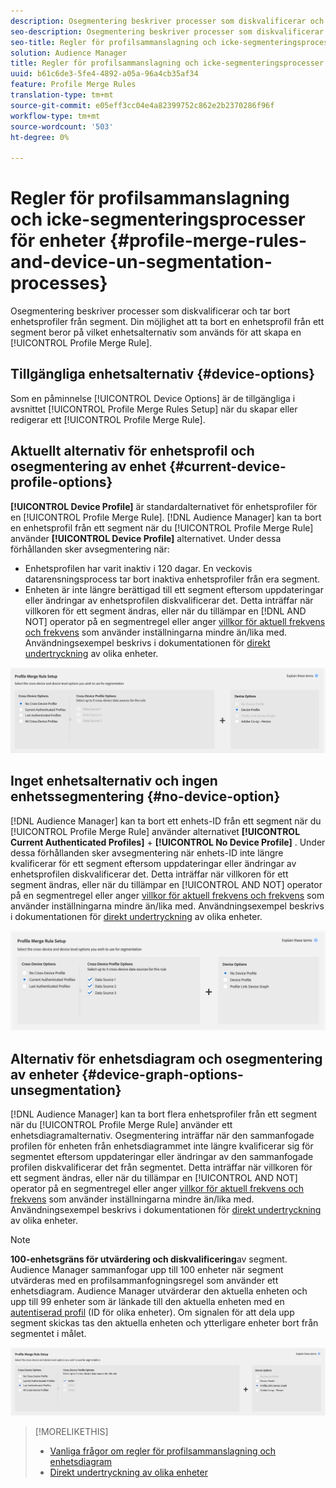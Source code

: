 ```yaml
---
description: Osegmentering beskriver processer som diskvalificerar och tar bort enhetsprofiler från segment. Din möjlighet att ta bort en enhetsprofil från ett segment beror på vilket enhetsalternativ som används för att skapa en profilkopplingsregel.
seo-description: Osegmentering beskriver processer som diskvalificerar och tar bort enhetsprofiler från segment. Din möjlighet att ta bort en enhetsprofil från ett segment beror på vilket enhetsalternativ som används för att skapa en profilkopplingsregel.
seo-title: Regler för profilsammanslagning och icke-segmenteringsprocesser för enheter
solution: Audience Manager
title: Regler för profilsammanslagning och icke-segmenteringsprocesser för enheter
uuid: b61c6de3-5fe4-4892-a05a-96a4cb35af34
feature: Profile Merge Rules
translation-type: tm+mt
source-git-commit: e05eff3cc04e4a82399752c862e2b2370286f96f
workflow-type: tm+mt
source-wordcount: '503'
ht-degree: 0%

---
```



# Regler för profilsammanslagning och icke-segmenteringsprocesser för enheter {#profile-merge-rules-and-device-un-segmentation-processes}

Osegmentering beskriver processer som diskvalificerar och tar bort enhetsprofiler från segment. Din möjlighet att ta bort en enhetsprofil från ett segment beror på vilket enhetsalternativ som används för att skapa en [!UICONTROL Profile Merge Rule].

## Tillgängliga enhetsalternativ {#device-options}

Som en påminnelse [!UICONTROL Device Options] är de tillgängliga i avsnittet [!UICONTROL Profile Merge Rules Setup] när du skapar eller redigerar ett [!UICONTROL Profile Merge Rule].

## Aktuellt alternativ för enhetsprofil och osegmentering av enhet {#current-device-profile-options}

**[!UICONTROL Device Profile]** är standardalternativet för enhetsprofiler för en [!UICONTROL Profile Merge Rule]. [!DNL Audience Manager] kan ta bort en enhetsprofil från ett segment när du [!UICONTROL Profile Merge Rule] använder **[!UICONTROL Device Profile]** alternativet. Under dessa förhållanden sker avsegmentering när:

* Enhetsprofilen har varit inaktiv i 120 dagar. En veckovis datarensningsprocess tar bort inaktiva enhetsprofiler från era segment.
* Enheten är inte längre berättigad till ett segment eftersom uppdateringar eller ändringar av enhetsprofilen diskvalificerar det. Detta inträffar när villkoren för ett segment ändras, eller när du tillämpar en [!DNL AND NOT] operator på en segmentregel eller anger [villkor för aktuell frekvens och frekvens](../segments/recency-and-frequency.md) som använder inställningarna mindre än/lika med. Användningsexempel beskrivs i dokumentationen för [direkt undertryckning](instant-cross-device-suppression.md) av olika enheter.

![endast enhet](assets/device-only.png)

## Inget enhetsalternativ och ingen enhetssegmentering {#no-device-option}

[!DNL Audience Manager] kan ta bort ett enhets-ID från ett segment när du [!UICONTROL Profile Merge Rule] använder alternativet **[!UICONTROL Current Authenticated Profiles]** + **[!UICONTROL No Device Profile]** . Under dessa förhållanden sker avsegmentering när enhets-ID inte längre kvalificerar för ett segment eftersom uppdateringar eller ändringar av enhetsprofilen diskvalificerar det. Detta inträffar när villkoren för ett segment ändras, eller när du tillämpar en [!UICONTROL AND NOT] operator på en segmentregel eller anger [villkor för aktuell frekvens och frekvens](../segments/recency-and-frequency.md) som använder inställningarna mindre än/lika med. Användningsexempel beskrivs i dokumentationen för [direkt undertryckning](instant-cross-device-suppression.md) av olika enheter.

![](assets/current-no-device.png)

## Alternativ för enhetsdiagram och osegmentering av enheter {#device-graph-options-unsegmentation}

[!DNL Audience Manager] kan ta bort flera enhetsprofiler från ett segment när du [!UICONTROL Profile Merge Rule] använder ett enhetsdiagramalternativ. Osegmentering inträffar när den sammanfogade profilen för enheten från enhetsdiagrammet inte längre kvalificerar sig för segmentet eftersom uppdateringar eller ändringar av den sammanfogade profilen diskvalificerar det från segmentet. Detta inträffar när villkoren för ett segment ändras, eller när du tillämpar en [!UICONTROL AND NOT] operator på en segmentregel eller anger [villkor för aktuell frekvens och frekvens](../segments/recency-and-frequency.md) som använder inställningarna mindre än/lika med. Användningsexempel beskrivs i dokumentationen för [direkt undertryckning](instant-cross-device-suppression.md) av olika enheter.

>[!NOTE]
>
>**100-enhetsgräns för utvärdering och diskvalificering**av segment.
>Audience Manager sammanfogar upp till 100 enheter när segment utvärderas med en profilsammanfogningsregel som använder ett enhetsdiagram. Audience Manager utvärderar den aktuella enheten och upp till 99 enheter som är länkade till den aktuella enheten med en [autentiserad profil](../../reference/visitor-authentication-states.md) (ID för olika enheter). Om signalen för att dela upp segment skickas tas den aktuella enheten och ytterligare enheter bort från segmentet i målet.

![](assets/last-device-graph.png)

>[!MORELIKETHIS]
>
>* [Vanliga frågor om regler för profilsammanslagning och enhetsdiagram](../../faq/faq-profile-merge.md)
>* [Direkt undertryckning av olika enheter](instant-cross-device-suppression.md)

